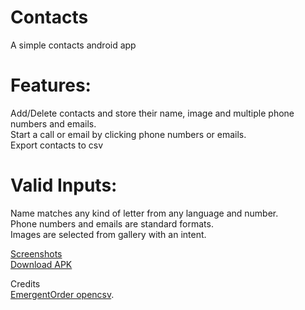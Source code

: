 # Contacts
A simple contacts android app

# Features:   
Add/Delete contacts and store their name, image and multiple phone numbers and emails.  
Start a call or email by clicking phone numbers or emails.  
Export contacts to csv

# Valid Inputs:  
Name matches any kind of letter from any language and number.  
Phone numbers and emails are standard formats.  
Images are selected from gallery with an intent.

[Screenshots](https://github.com/agnostic-apollo/Contacts/tree/master/screenshots)  
[Download APK](https://github.com/agnostic-apollo/Contacts/releases)  

Credits  
 [EmergentOrder opencsv](https://github.com/EmergentOrder/opencsv).  
